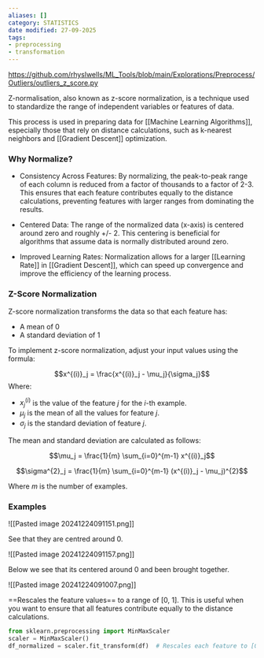 ```yaml
---
aliases: []
category: STATISTICS
date modified: 27-09-2025
tags:
- preprocessing
- transformation
---
```

https://github.com/rhyslwells/ML_Tools/blob/main/Explorations/Preprocess/Outliers/outliers_z_score.py

Z-normalisation, also known as z-score normalization, is a technique used to standardize the range of independent variables or features of data. 

This process is used in preparing data for [[Machine Learning Algorithms]], especially those that rely on distance calculations, such as k-nearest neighbors and [[Gradient Descent]] optimization.

### Why Normalize?

- Consistency Across Features: By normalizing, the peak-to-peak range of each column is reduced from a factor of thousands to a factor of 2-3. This ensures that each feature contributes equally to the distance calculations, preventing features with larger ranges from dominating the results.
  
- Centered Data: The range of the normalized data (x-axis) is centered around zero and roughly +/- 2. This centering is beneficial for algorithms that assume data is normally distributed around zero.

- Improved Learning Rates: Normalization allows for a larger [[Learning Rate]] in [[Gradient Descent]], which can speed up convergence and improve the efficiency of the learning process.

### Z-Score Normalization

Z-score normalization transforms the data so that each feature has:
- A mean of 0
- A standard deviation of 1

To implement z-score normalization, adjust your input values using the formula:

$$x^{(i)}_j = \frac{x^{(i)}_j - \mu_j}{\sigma_j}$$
Where:
- $x^{(i)}_j$ is the value of the feature $j$ for the $i$-th example.
- $\mu_j$ is the mean of all the values for feature $j$.
- $\sigma_j$ is the standard deviation of feature $j$.

The mean and standard deviation are calculated as follows:

$$\mu_j = \frac{1}{m} \sum_{i=0}^{m-1} x^{(i)}_j$$

$$\sigma^{2}_j = \frac{1}{m} \sum_{i=0}^{m-1} (x^{(i)}_j - \mu_j)^{2}$$

Where $m$ is the number of examples.

### Examples


![[Pasted image 20241224091151.png]]

See that they are centred around 0.

![[Pasted image 20241224091157.png]]

Below we see that its centered around 0 and been brought together.

![[Pasted image 20241224091007.png]]


==Rescales the feature values== to a range of [0, 1]. This is useful when you want to ensure that all features contribute equally to the distance calculations.
```python
from sklearn.preprocessing import MinMaxScaler
scaler = MinMaxScaler()
df_normalized = scaler.fit_transform(df)  # Rescales each feature to [0, 1]
```